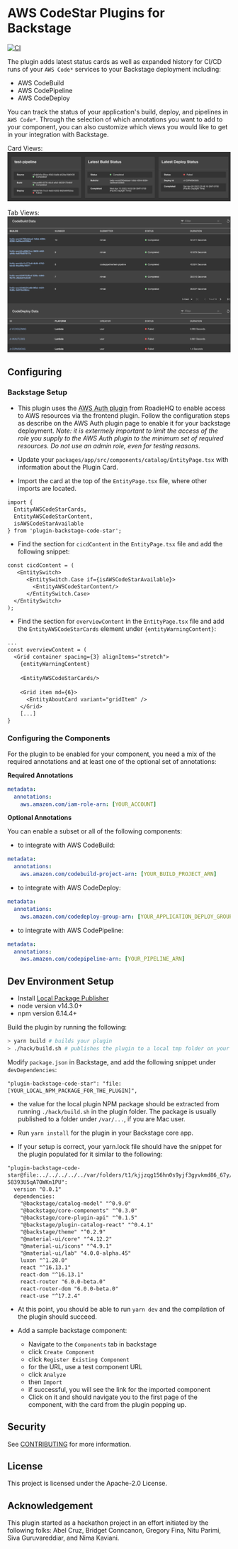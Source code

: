 # AWS CodeStar Plugins for Backstage

[![CI](https://github.com/awslabs/aws-codestar-plugins-for-backstage/actions/workflows/ci.yml/badge.svg?branch=main)](https://github.com/awslabs/aws-codestar-plugins-for-backstage/actions/workflows/ci.yml)

The plugin adds latest status cards as well as expanded history for CI/CD runs of your `AWS Code*` services to your Backstage deployment including:
- AWS CodeBuild
- AWS CodePipeline
- AWS CodeDeploy

You can track the status of your application's build, deploy, and pipelines in `AWS Code*`. Through the selection of which annotations you want to add to your component, you can also customize which views you would like to get in your integration with Backstage.

Card Views:
![card image](./pics/code-cards.png)

Tab Views:
![ci/cd image](./pics/cicd-tab.png)

## Configuring

### Backstage Setup

- This plugin uses the [AWS
  Auth plugin](https://github.com/RoadieHQ/roadie-backstage-plugins/tree/main/plugins/backend/backstage-plugin-aws-auth) from RoadieHQ to
  enable access to AWS resources via the frontend plugin. Follow the
  configuration steps as describe on the AWS Auth plugin page to enable it for your
  backstage deployment. _Note: it is extermely important to limit the access of
  the role you supply to the AWS Auth plugin to the minimum set of required
  resources. Do not use an admin role, even for testing reasons._

- Update your `packages/app/src/components/catalog/EntityPage.tsx` with
information about the Plugin Card.

- Import the card at the top of the `EntityPage.tsx` file, where other
imports are located.

```tsx
import {
  EntityAWSCodeStarCards,
  EntityAWSCodeStarContent,
  isAWSCodeStarAvailable
} from 'plugin-backstage-code-star';
```

- Find the section for `cicdContent` in the `EntityPage.tsx` file and add the
  following snippet:

```tsx
const cicdContent = (
   <EntitySwitch>
      <EntitySwitch.Case if={isAWSCodeStarAvailable}>
        <EntityAWSCodeStarContent/>
      </EntitySwitch.Case>
  </EntitySwitch>
);
```

- Find the section for `overviewContent` in the `EntityPage.tsx` file and add the `EntityAWSCodeStarCards` element under `{entityWarningContent}`:

```tsx
...
const overviewContent = (
  <Grid container spacing={3} alignItems="stretch">
    {entityWarningContent}

    <EntityAWSCodeStarCards/>

    <Grid item md={6}>
      <EntityAboutCard variant="gridItem" />
    </Grid>
    [...]
}
```

### Configuring the Components

For the plugin to be enabled for your component, you need a mix of the required
annotations and at least one of the optional set of annotations:

**Required Annotations**

```yaml
metadata:
  annotations:
    aws.amazon.com/iam-role-arn: [YOUR_ACCOUNT]
```

**Optional Annotations**

You can enable a subset or all of the following components:
- to integrate with AWS CodeBuild:
```yaml
metadata:
  annotations:
    aws.amazon.com/codebuild-project-arn: [YOUR_BUILD_PROJECT_ARN]
```
- to integrate with AWS CodeDeploy:
```yaml
metadata:
  annotations:
    aws.amazon.com/codedeploy-group-arn: [YOUR_APPLICATION_DEPLOY_GROUP_ARN]
```
- to integrate with AWS CodePipeline:
```yaml
metadata:
  annotations:
    aws.amazon.com/codepipeline-arn: [YOUR_PIPELINE_ARN]
```

## Dev Environment Setup

- Install [Local Package Publisher](https://www.npmjs.com/package/local-package-publisher)
- node version v14.3.0+
- npm version 6.14.4+

Build the plugin by running the following:

```bash
> yarn build # builds your plugin
> ./hack/build.sh # publishes the plugin to a local tmp folder on your machine
```

Modify `package.json` in Backstage, and add the following snippet under
`devDependencies`:

```
"plugin-backstage-code-star": "file:[YOUR_LOCAL_NPM_PACKAGE_FOR_THE_PLUGIN]",
```

- the value for the local plugin NPM package should be extracted from running
`./hack/build.sh` in the plugin folder. The package is usually published to a
folder under `/var/...`, if you are Mac user.


- Run `yarn install` for the plugin in your Backstage core app.

- If your setup is correct, your yarn.lock file should have the snippet for the
  plugin populated for it similar to the following:

```
"plugin-backstage-code-star@file:../../../../../var/folders/t1/kjjzqg156hn0s9yjf3gyvkmd86_67y/T/tmp-58393U5qA7OWKn1PU":
  version "0.0.1"
  dependencies:
    "@backstage/catalog-model" "^0.9.0"
    "@backstage/core-components" "^0.3.0"
    "@backstage/core-plugin-api" "^0.1.5"
    "@backstage/plugin-catalog-react" "^0.4.1"
    "@backstage/theme" "^0.2.9"
    "@material-ui/core" "^4.12.2"
    "@material-ui/icons" "^4.9.1"
    "@material-ui/lab" "4.0.0-alpha.45"
    luxon "^1.28.0"
    react "^16.13.1"
    react-dom "^16.13.1"
    react-router "6.0.0-beta.0"
    react-router-dom "6.0.0-beta.0"
    react-use "^17.2.4"
```

- At this point, you should be able to run `yarn dev` and the compilation of the
  plugin should succeed.

- Add a sample backstage component:
  - Navigate to the `Components` tab in backstage
  - click `Create Component`
  - click `Register Existing Component`
  - for the URL, use a test component URL
  - click `Analyze`
  - then `Import`
  - if successful, you will see the link for the imported component
  - Click on it and should navigate you to the first page of the component, with
    the card from the plugin popping up.

## Security

See [CONTRIBUTING](CONTRIBUTING.md#security-issue-notifications) for more information.

## License

This project is licensed under the Apache-2.0 License.

## Acknowledgement

This plugin started as a hackathon project in an effort initiated by the following
folks: Abel Cruz, Bridget Conncanon, Gregory Fina, Nitu Parimi, Siva
Guruvareddiar, and Nima Kaviani.


